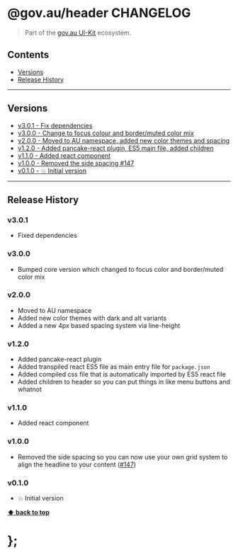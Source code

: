 @gov.au/header CHANGELOG
======================

> Part of the [gov.au UI-Kit](https://github.com/govau/uikit/) ecosystem.


## Contents

* [Versions](#install)
* [Release History](#release-history)


----------------------------------------------------------------------------------------------------------------------------------------------------------------


## Versions

* [v3.0.1 - Fix dependencies ](v301)
* [v3.0.0 - Change to focus colour and border/muted color mix](v300)
* [v2.0.0 - Moved to AU namespace, added new color themes and spacing](v200)
* [v1.2.0 - Added pancake-react plugin, ES5 main file, added children](v120)
* [v1.1.0 - Added react component](v110)
* [v1.0.0 - Removed the side spacing #147](v100)
* [v0.1.0 - 💥 Initial version](v010)


----------------------------------------------------------------------------------------------------------------------------------------------------------------


## Release History

### v3.0.1

- Fixed dependencies


### v3.0.0

- Bumped core version which changed to focus color and border/muted color mix


### v2.0.0

- Moved to AU namespace
- Added new color themes with dark and alt variants
- Added a new 4px based spacing system via line-height


### v1.2.0

- Added pancake-react plugin
- Added transpiled react ES5 file as main entry file for `package.json`
- Added compiled css file that is automatically imported by ES5 react file
- Added children to header so you can put things in like menu buttons and whatnot


### v1.1.0

- Added react component


### v1.0.0

- Removed the side spacing so you can now use your own grid system to align the headline to your content
	([#147](https://github.com/govau/uikit/issues/147))


### v0.1.0

- 💥 Initial version


**[⬆ back to top](#contents)**


# };
